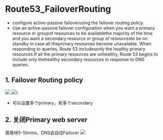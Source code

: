 # Route53_FailoverRouting
-  configure active-passive failoverusing the failover routing policy. 
- Use an active-passive failover configuration when you want a primary resource or groupof resources to be availablethe majority of the time and you want a secondary resource or group of resourcesto be on standby in case all theprimary resources become unavailable. When responding to queries, Route 53 includesonly the healthy primary resources.If all the primary resources are unhealthy, Route 53 begins to include only thehealthy secondary resources in response to DNS queries.

## 1. Failover Routing policy
![](https://i.loli.net/2019/07/09/5d242e3e421f690469.png)
![](https://i.loli.net/2019/07/09/5d2430534a50667570.png)\
- 可以设置多个primary，和多个secondary

## 2. 关闭Primary web server
需等待5-10mins，DNS会自动Failover
![](https://i.loli.net/2019/07/09/5d242fd057a8752445.png)
